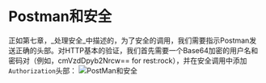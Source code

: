 # Postman和安全

正如第七章，_处理安全_中描述的，为了安全的调用，我们需要指示Postman发送正确的头部。对HTTP基本的验证，我们首先需要一个Base64加密的用户名和密码对（例如，cmVzdDpyb2Nrcw== for rest:rock），并在安全调用中添加`Authorization`头部：
![PostMan和安全](http://ofboy2upv.bkt.clouddn.com/PostMan3.PNG)
